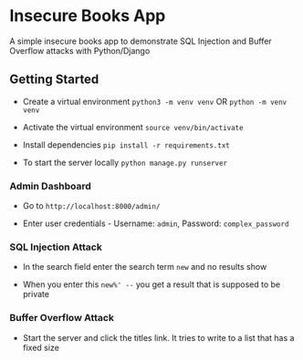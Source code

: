 # Insecure Books App

A simple insecure books app to demonstrate SQL Injection and Buffer Overflow attacks with Python/Django

## Getting Started

- Create a virtual environment `python3 -m venv venv` OR `python -m venv venv`

- Activate the virtual environment `source venv/bin/activate`

- Install dependencies `pip install -r requirements.txt`

- To start the server locally `python manage.py runserver`

### Admin Dashboard

- Go to `http://localhost:8000/admin/`

- Enter user credentials - Username: `admin`, Password: `complex_password`

### SQL Injection Attack

- In the search field enter the search term `new` and no results show

- When you enter this `new%' --` you get a result that is supposed to be private

### Buffer Overflow Attack

- Start the server and click the titles link. It tries to write to a list that has a fixed size
